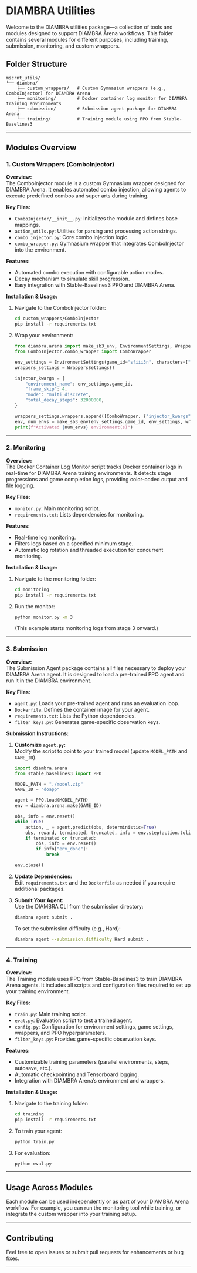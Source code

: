 # DIAMBRA Utilities

Welcome to the DIAMBRA utilities package—a collection of tools and modules designed to support DIAMBRA Arena workflows. This folder contains several modules for different purposes, including training, submission, monitoring, and custom wrappers.

## Folder Structure

```
mscrnt_utils/
└── diambra/
    ├── custom_wrappers/   # Custom Gymnasium wrappers (e.g., ComboInjector) for DIAMBRA Arena
    ├── monitoring/        # Docker container log monitor for DIAMBRA training environments
    ├── submission/        # Submission agent package for DIAMBRA Arena
    └── training/          # Training module using PPO from Stable-Baselines3
```

---

## Modules Overview

### 1. Custom Wrappers (ComboInjector)

**Overview:**  
The ComboInjector module is a custom Gymnasium wrapper designed for DIAMBRA Arena. It enables automated combo injection, allowing agents to execute predefined combos and super arts during training.

**Key Files:**
- `ComboInjector/__init__.py`: Initializes the module and defines base mappings.
- `action_utils.py`: Utilities for parsing and processing action strings.
- `combo_injector.py`: Core combo injection logic.
- `combo_wrapper.py`: Gymnasium wrapper that integrates ComboInjector into the environment.

**Features:**
- Automated combo execution with configurable action modes.
- Decay mechanism to simulate skill progression.
- Easy integration with Stable-Baselines3 PPO and DIAMBRA Arena.

**Installation & Usage:**

1. Navigate to the ComboInjector folder:
   ```bash
   cd custom_wrappers/ComboInjector
   pip install -r requirements.txt
   ```
2. Wrap your environment:
   ```python
   from diambra.arena import make_sb3_env, EnvironmentSettings, WrappersSettings
   from ComboInjector.combo_wrapper import ComboWrapper

   env_settings = EnvironmentSettings(game_id="sfiii3n", characters=["Ken"], super_art=[2])
   wrappers_settings = WrappersSettings()

   injector_kwargs = {
       "environment_name": env_settings.game_id,
       "frame_skip": 4,
       "mode": "multi_discrete",
       "total_decay_steps": 32000000,
   }

   wrappers_settings.wrappers.append([ComboWrapper, {"injector_kwargs": injector_kwargs, "characters": ["Ken"], "super_arts": [2]}])
   env, num_envs = make_sb3_env(env_settings.game_id, env_settings, wrappers_settings)
   print(f"Activated {num_envs} environment(s)")
   ```

---

### 2. Monitoring

**Overview:**  
The Docker Container Log Monitor script tracks Docker container logs in real-time for DIAMBRA Arena training environments. It detects stage progressions and game completion logs, providing color-coded output and file logging.

**Key Files:**
- `monitor.py`: Main monitoring script.
- `requirements.txt`: Lists dependencies for monitoring.

**Features:**
- Real-time log monitoring.
- Filters logs based on a specified minimum stage.
- Automatic log rotation and threaded execution for concurrent monitoring.

**Installation & Usage:**

1. Navigate to the monitoring folder:
   ```bash
   cd monitoring
   pip install -r requirements.txt
   ```
2. Run the monitor:
   ```bash
   python monitor.py -m 3
   ```
   (This example starts monitoring logs from stage 3 onward.)

---

### 3. Submission

**Overview:**  
The Submission Agent package contains all files necessary to deploy your DIAMBRA Arena agent. It is designed to load a pre-trained PPO agent and run it in the DIAMBRA environment.

**Key Files:**
- `agent.py`: Loads your pre-trained agent and runs an evaluation loop.
- `Dockerfile`: Defines the container image for your agent.
- `requirements.txt`: Lists the Python dependencies.
- `filter_keys.py`: Generates game-specific observation keys.

**Submission Instructions:**

1. **Customize `agent.py`:**  
   Modify the script to point to your trained model (update `MODEL_PATH` and `GAME_ID`).

   ```python
   import diambra.arena
   from stable_baselines3 import PPO

   MODEL_PATH = "./model.zip"
   GAME_ID = "doapp"

   agent = PPO.load(MODEL_PATH)
   env = diambra.arena.make(GAME_ID)

   obs, info = env.reset()
   while True:
       action, _ = agent.predict(obs, deterministic=True)
       obs, reward, terminated, truncated, info = env.step(action.tolist())
       if terminated or truncated:
           obs, info = env.reset()
           if info["env_done"]:
               break

   env.close()
   ```

2. **Update Dependencies:**  
   Edit `requirements.txt` and the `Dockerfile` as needed if you require additional packages.

3. **Submit Your Agent:**  
   Use the DIAMBRA CLI from the submission directory:
   ```bash
   diambra agent submit .
   ```
   To set the submission difficulty (e.g., Hard):
   ```bash
   diambra agent --submission.difficulty Hard submit .
   ```

---

### 4. Training

**Overview:**  
The Training module uses PPO from Stable-Baselines3 to train DIAMBRA Arena agents. It includes all scripts and configuration files required to set up your training environment.

**Key Files:**
- `train.py`: Main training script.
- `eval.py`: Evaluation script to test a trained agent.
- `config.py`: Configuration for environment settings, game settings, wrappers, and PPO hyperparameters.
- `filter_keys.py`: Provides game-specific observation keys.

**Features:**
- Customizable training parameters (parallel environments, steps, autosave, etc.).
- Automatic checkpointing and Tensorboard logging.
- Integration with DIAMBRA Arena’s environment and wrappers.

**Installation & Usage:**

1. Navigate to the training folder:
   ```bash
   cd training
   pip install -r requirements.txt
   ```
2. To train your agent:
   ```bash
   python train.py
   ```
3. For evaluation:
   ```bash
   python eval.py
   ```

---

## Usage Across Modules

Each module can be used independently or as part of your DIAMBRA Arena workflow. For example, you can run the monitoring tool while training, or integrate the custom wrapper into your training setup.

---

## Contributing

Feel free to open issues or submit pull requests for enhancements or bug fixes.

---
